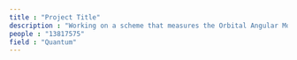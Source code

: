 ```yaml
---
title : "Project Title"
description : "Working on a scheme that measures the Orbital Angular Momentum (OAM) of partially coherent light"
people : "13817575"
field : "Quantum"
---
```

